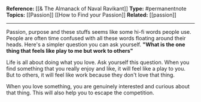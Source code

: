 **Reference:** [[& The Almanack of Naval Ravikant]]
**Type:** #permanentnote 
**Topics:** [[Passion]] [[How to Find your Passion]]
**Related:** [[passion]]

----
Passion, purpose and these stuffs seems like some hi-fi words people use. People are often time confused with all these words floating around their heads.  Here's a simpler question you can ask yourself.  **"What is the one thing that feels like play to me but work to others"**

Life is all about doing what you love. Ask yourself this question. When you find something that you really enjoy and like, it will feel like a play to you. But to others, it will feel like work because they don't love that thing. 

When you love something, you are genuinely interested and curious about that thing. This will also help you to escape the competition.

